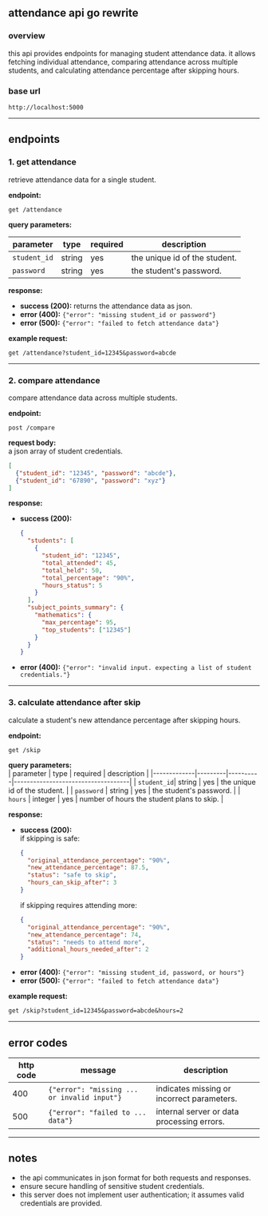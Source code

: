 ## attendance api go rewrite

### overview
this api provides endpoints for managing student attendance data. it allows fetching individual attendance, comparing attendance across multiple students, and calculating attendance percentage after skipping hours.

### base url
```
http://localhost:5000
```

---

## endpoints

### 1. **get attendance**
retrieve attendance data for a single student.

**endpoint:**  
```
get /attendance
```

**query parameters:**  

| parameter   | type   | required | description                     |
|-------------|--------|----------|---------------------------------|
| `student_id`| string | yes      | the unique id of the student.  |
| `password`  | string | yes      | the student's password.        |

**response:**  
- **success (200):** returns the attendance data as json.
- **error (400):** `{"error": "missing student_id or password"}`
- **error (500):** `{"error": "failed to fetch attendance data"}`

**example request:**  
```
get /attendance?student_id=12345&password=abcde
```

---

### 2. **compare attendance**
compare attendance data across multiple students.

**endpoint:**  
```
post /compare
```

**request body:**  
a json array of student credentials.  
```json
[
  {"student_id": "12345", "password": "abcde"},
  {"student_id": "67890", "password": "xyz"}
]
```

**response:**  
- **success (200):**  
  ```json
  {
    "students": [
      {
        "student_id": "12345",
        "total_attended": 45,
        "total_held": 50,
        "total_percentage": "90%",
        "hours_status": 5
      }
    ],
    "subject_points_summary": {
      "mathematics": {
        "max_percentage": 95,
        "top_students": ["12345"]
      }
    }
  }
  ```
- **error (400):** `{"error": "invalid input. expecting a list of student credentials."}`

---

### 3. **calculate attendance after skip**
calculate a student's new attendance percentage after skipping hours.

**endpoint:**  
```
get /skip
```

**query parameters:**  
| parameter   | type    | required | description                        |
|-------------|---------|----------|------------------------------------|
| `student_id`| string  | yes      | the unique id of the student.     |
| `password`  | string  | yes      | the student's password.           |
| `hours`     | integer | yes      | number of hours the student plans to skip. |

**response:**  
- **success (200):**  
  if skipping is safe:
  ```json
  {
    "original_attendance_percentage": "90%",
    "new_attendance_percentage": 87.5,
    "status": "safe to skip",
    "hours_can_skip_after": 3
  }
  ```
  if skipping requires attending more:
  ```json
  {
    "original_attendance_percentage": "90%",
    "new_attendance_percentage": 74,
    "status": "needs to attend more",
    "additional_hours_needed_after": 2
  }
  ```
- **error (400):** `{"error": "missing student_id, password, or hours"}`
- **error (500):** `{"error": "failed to fetch attendance data"}`

**example request:**  
```
get /skip?student_id=12345&password=abcde&hours=2
```

---

## error codes

| http code | message                                   | description                          |
|-----------|-------------------------------------------|--------------------------------------|
| 400       | `{"error": "missing ... or invalid input"}`| indicates missing or incorrect parameters. |
| 500       | `{"error": "failed to ... data"}`         | internal server or data processing errors.|

---

## notes
- the api communicates in json format for both requests and responses.
- ensure secure handling of sensitive student credentials.
- this server does not implement user authentication; it assumes valid credentials are provided.
